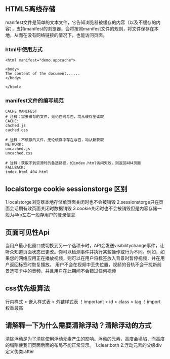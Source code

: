 ## HTML5离线存储

manifest文件是简单的文本文件，它告知浏览器被缓存的内容（以及不缓存的内容），支持manifest的浏览器，会将按照manifest文件的规则，将文件保存在本地，从而在没有网络链接的情况下，也能访问页面。

### html中使用方式
```
<html manifest="demo.appcache">

<body>
The content of the document......
</body>

</html>
```
### manifest文件的编写规范

```
CACHE MANIFEST
# 注释：需要缓存的文件，无论在线与否，均从缓存里读取
CACHE:
chched.js
cached.css

# 注释：不缓存的文件，无论缓存中存在与否，均从新获取
NETWORK:
uncached.js
uncached.css

# 注释：获取不到资源时的备选路径，如index.html访问失败，则返回404页面
FALLBACK:
index.html 404.html
```



## localstorge cookie sessionstorge 区别
  1.localstorge浏览器本地存储单页面关闭时也不会被销毁
  2.sessionstorge只在页面会话期有效页面关闭时数据销毁
  3.cookie关闭时也不会被销毁但是内容存储一般为4kb左右一般存用户的登录信息

## 页面可见性Api
  当用户最小化窗口或切换到另一个选项卡时，API会发送visibilitychange事件，让听众知道页面状态已更改。你可以检测事件并执行某些操作或行为不同。例如，如果您的网络应用正在播放视频，则可以在用户将标签放入背景时暂停视频，并在用户返回标签时恢复播放。 用户不会在视频中丢失位置，视频的音轨不会干扰新前景选项卡中的音频，并且用户在此期间不会错过任何视频
## css优先级算法
  行内样式 > 嵌入样式表 > 外链样式表
  ！important > id > class > tag
  ！import权重最高
## 请解释一下为什么需要清除浮动？清除浮动的方式
  清除浮动是为了清除使用浮动元素产生的影响。浮动的元素，高度会塌陷，而高度的塌陷使我们页面后面的布局不能正常显示。
  1.clear:both
  2.浮动元素的父级div定义伪类:after
